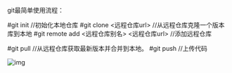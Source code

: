 git最简单使用流程：

#git init //初始化本地仓库
#git clone <远程仓库url> //从远程仓库克隆一个版本库到本地
#git remote add <远程仓库别名> <远程仓库url> //添加远程仓库

#git pull //从远程仓库获取最新版本并合并到本地。
#git push <remote> <branch> //上传代码



![img](md-figure/011500266295799.jpg)